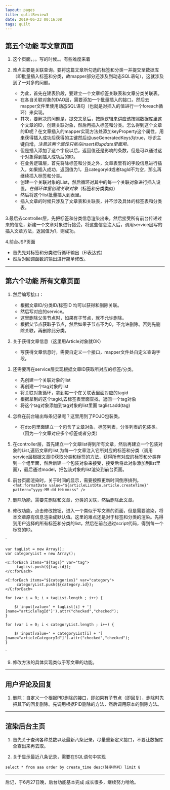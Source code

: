 ```yaml
---
layout: pages
title: qulitReview3
date: 2019-06-23 00:16:08
tags: quilt
---
```


## 第五个功能 写文章页面

1. 这个页面，。。写的时候。。有些难度来着

2. 难点主要是关联查询。要将这篇文章所勾选的标签和分类一并提交至数据库（即批量插入标签和分类，故mapper部分还涉及到动态SQL语句），这就涉及到了一对多的问题。

   - 为此，首先在建表阶段，要建立一个文章标签关联表和文章分类关联表。
   - 在各自关联对象的DAO层，需要添加一个批量插入的接口。然后去mapper文件里使用动态SQL语句（也就是对插入的值进行一个foreach循环）来实现。
   - 其次，要解决的问题是，提交文章后，按照逻辑来讲应该按照数据库里这个文章的ID，创建关联对象，然后再插入标签和分类。怎么得到这个文章的ID呢？在文章插入的mapper实现方法处添加keyProperty这个属性，用来获得插入成功后获得的主键然后设useGeneratedKeys为true，标识主键自增。*注意这两个属性只能在insert和update里面用。*
   - 但是插入添加了这个字段以后，返回值还是影响的条数，但是可以通过这个对象得到插入成功后的ID。
   - 在业务逻辑层，首先将除标签和分类之外，文章表里有的字段信息进行插入，如果插入成功，返回值为1，且categoryId或者tagId不为空，那么再继续插入标签和分类。
   - 创建一个关联对象的List，然后循环对其中的每一个关联对象进行插入设置。*在循环体里创建关联对象*（标签和分类类似）
   - 然后将这个list批量插入到表里。
   - 插入文章的时候只涉及了文章表和关联表，并不涉及具体的标签表和分类表。

3.最后去controller层，先把标签和分类信息渲染出来，然后接受所有前台传递过来的信息，新建一个文章对象进行接受，将这些信息注入后，调用service层写的插入文章方法，返回值为1，则成功。

4.前台JSP页面

   - 首先先对标签和分类进行循环输出（El表达式）
   - 然后对回调函数的输出进行简单修改。

---

## 第六个功能 所有文章页面


1. 然后编写接口：

   - 根据文章ID/分类ID/标签ID 均可以获得和删除关联。
   - 然后写对应的service。
   - 这里删除父类节点时，如果有子节点，就不允许删除。
   - 根据父节点获取子节点，然后如果子节点不为0，不允许删除。否则先删除关联，再删除此分类。

2. 关于获得文章信息（这里用Article对象就OK）

   - 写获得文章信息时，需要自定义一个接口，mapper文件处自定义查询字段。

3. 还需要再在service层实现根据文章ID获取所对应的标签/分类。

   - 先创建一个关联对象的list
   - 再创建一个tag对象的list
   - 将关联对象循环，拿到每一个在关联表里面对应的tagid
   - 根据拿到的这个tagid,去标签表里面查找，返回一个tag对象
   - 将这个tag对象添加到tag对象的list里面 taglist.add(tag)

4. 怎样在前台输出每条记录呢？这里用到了POJO包装类。

   - 在dto包里面建立一个包含了文章对象，标签列表，分类列表的包装类。（因为一个文章对应多个标签或者分类）
   
5. 在controller层，首先建立一个文章list得到所有文章，然后再建立一个包装对象的List,遍历文章的list,为每一个文章注入它所对应的标签和分类（调用service层根据文章ID获取分类和标签的方法，获得所有对应的标签和分类存到一个组里面，然后新建一个包装对象来接受，接受后将此对象添加到list里面），最后通过model，把包装对象的list渲染到前台页面。

6. 前台页面渲染时，关于时间的显示，需要按照更新时间倒序排列。
`<fmt:formatDate value="${articleListDto.article.createTime}" pattern="yyyy-MM-dd HH:mm:ss" />`

7. 删除功能，需要先删除和文章，分类的关联，然后删除此文章。

8. 修改功能，点击修改按钮，进入一个类似于写文章的页面，但是需要渲染，将本文章原有信息渲染成默认值。这里的难点还是对于标签和分类的渲染。先得到用户选择的所有标签和分类的list，然后在前台通过script代码，得到每一个标签的ID。

`
   
    var tagList = new Array();
    var categoryList = new Array();

    <c:forEach items="${tags}" var="tag">
         tagList.push(${tag.id});
    </c:forEach>

    <C:forEach items="${categories}" var="category">
         categoryList.push(${category.id});
    </C:forEach>

    for (var i = 0; i < tagList.length ; i++) {

        $('input[value=' + tagList[i] + '][name="articleTagId"]').attr("checked","checked");
    }

    for (var i = 0; i < categoryList.length ; i++) {

        $('input[value=' + categoryList[i] + '][name="articleCategoryId"]').attr("checked","checked");
    }
`

9. 修改方法的具体实现类似于写文章的功能。

---

## 用户评论及回复

1. 删除：自定义一个根据PID删除的接口，即如果有子节点（即回复），删除时先把其下的回复删除。先调用根据PID删除的方法，然后调用原本的删除方法。

---

## 渲染后台主页

1. 首先关于查询各种总数以及最新八条记录，尽量重新定义接口，不要让数据库全查出来再去取。

2. 关于显示最近八条记录，需要在SQL语句中实现

`select * from aaa order by create_time desc(降序排列) limit 8 `


---

后记，于6月27日晚，后台功能基本完成
成长很多，继续努力哈哈。
